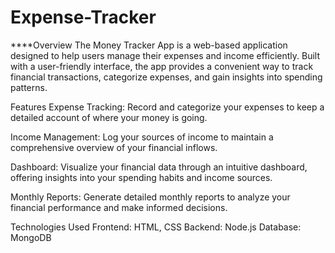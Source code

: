 # Expense-Tracker

****Overview
The Money Tracker App is a web-based application designed to help users manage their expenses and income efficiently. Built with a user-friendly interface, the app provides a convenient way to track financial transactions, categorize expenses, and gain insights into spending patterns.

Features
Expense Tracking: Record and categorize your expenses to keep a detailed account of where your money is going.

Income Management: Log your sources of income to maintain a comprehensive overview of your financial inflows.

Dashboard: Visualize your financial data through an intuitive dashboard, offering insights into your spending habits and income sources.

Monthly Reports: Generate detailed monthly reports to analyze your financial performance and make informed decisions.

Technologies Used
Frontend: HTML, CSS
Backend: Node.js
Database: MongoDB
